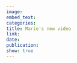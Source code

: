 ```yaml
---
image:
embed_text:
categories:
title: Marie's new video
link:
date:
publication:
show: true
---
```


